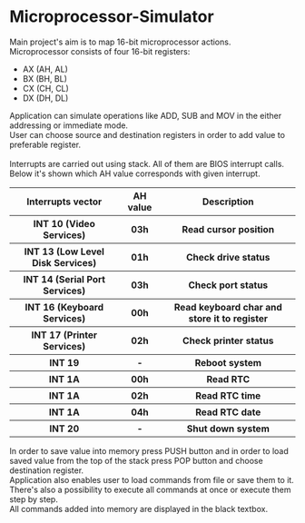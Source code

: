 # Microprocessor-Simulator

Main project's aim is to map 16-bit microprocessor actions. <br>
Microprocessor consists of four 16-bit registers:
<ul>
  <li>AX (AH, AL)</li>
  <li>BX (BH, BL)</li>
  <li>CX (CH, CL)</li>
  <li>DX (DH, DL)</li>
</ul>
Application can simulate operations like ADD, SUB and MOV in the either addressing or immediate mode.<br>
User can choose source and destination registers in order to add value to preferable register.<br> <br>
Interrupts are carried out using stack. All of them are BIOS interrupt calls. Below it's shown which AH value corresponds with given interrupt.<br>
<table>
  <tr>
    <th> Interrupts vector </th>
    <th> AH value </th>
    <th> Description </th>
  </tr>
  <tr>  
    <th> INT 10 (Video Services) </th>
    <th> 03h </th>
    <th> Read cursor position </th>
  </tr>
   <tr>  
    <th> INT 13 (Low Level Disk Services) </th>
    <th> 01h </th>
    <th> Check drive status </th>
  </tr>
  <tr>
    <th> INT 14 (Serial Port Services) </th>
    <th> 03h </th>
    <th> Check port status </th>
  </tr> 
  <tr>  
    <th> INT 16 (Keyboard Services) </th>
    <th> 00h </th>
    <th> Read keyboard char and store it to register </th>
  </tr> 
  <tr>  
    <th> INT 17 (Printer Services) </th>
    <th> 02h </th>
    <th> Check printer status </th>
  </tr> 
  <tr>  
    <th> INT 19 </th>
    <th> - </th>
    <th> Reboot system </th>
  </tr>
  <tr>
    <th> INT 1A </th>
    <th> 00h </th>
    <th> Read RTC </th>
  </tr>
   <tr>
    <th> INT 1A </th>
    <th> 02h </th>
    <th> Read RTC time </th>
  </tr> 
  <tr>
    <th> INT 1A </th>
    <th> 04h </th>
    <th> Read RTC date </th>
  </tr> 
  <tr>  
    <th> INT 20 </th>
    <th> - </th>
    <th> Shut down system </th>
  </tr>
</table>
In order to save value into memory press PUSH button and in order to load saved value from the top of the stack press POP button and choose destination register. <br>  
Application also enables user to load commands from file or save them to it.<br>
There's also a possibility to execute all commands at once or execute them step by step.<br>
All commands added into memory are displayed in the black textbox.

